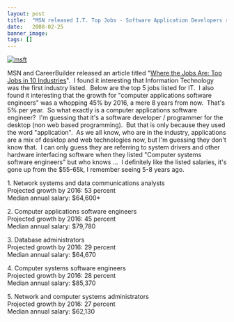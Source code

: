 ```yaml
---
layout: post
title:  "MSN released I.T. Top Jobs - Software Application Developers ranked 2nd"
date:   2008-02-25
banner_image: 
tags: []
---
```


[![msft](http://gwb.blob.core.windows.net/rwalker/WindowsLiveWriter/MSN.TopJobsSoftwareApplicationDevelopers_14928/msft_thumb.gif)](http://gwb.blob.core.windows.net/rwalker/WindowsLiveWriter/MSN.TopJobsSoftwareApplicationDevelopers_14928/msft_2.gif)

MSN and CareerBuilder released an article titled "[Where the Jobs Are: Top Jobs in 10 Industries](http://msn.careerbuilder.com/custom/msn/careeradvice/viewarticle.aspx?articleid=1280&SiteId=cbmsnhp41280&sc_extcmp=JS_1280_home1&GT1=10884&cbRecursionCnt=1&cbsid=d34dbdc9fda440a9a56d1f373377c961-257299350-RD-4)".  I found it interesting that Information Technology was the first industry listed.  Below are the top 5 jobs listed for IT.  I also found it interesting that the growth for "computer applications software engineers" was a whopping 45% by 2016, a mere 8 years from now.  That's 5% per year.  So what exactly is a computer applications software engineer?  I'm guessing that it's a software developer / programmer for the desktop (non web based programming).  But that is only because they used the word "application".  As we all know, who are in the industry, applications are a mix of desktop and web technologies now, but I'm guessing they don't know that.  I can only guess they are referring to system drivers and other hardware interfacing software when they listed "Computer systems software engineers" but who knows ...  I definitely like the listed salaries, it's gone up from the $55-65k, I remember seeing 5-8 years ago.

1\. Network systems and data communications analysts  
Projected growth by 2016: 53 percent  
Median annual salary: $64,600*

2\. Computer applications software engineers  
Projected growth by 2016: 45 percent  
Median annual salary: $79,780

3\. Database administrators  
Projected growth by 2016: 29 percent  
Median annual salary: $64,670

4\. Computer systems software engineers  
Projected growth by 2016: 28 percent  
Median annual salary: $85,370

5\. Network and computer systems administrators  
Projected growth by 2016: 27 percent  
Median annual salary: $62,130